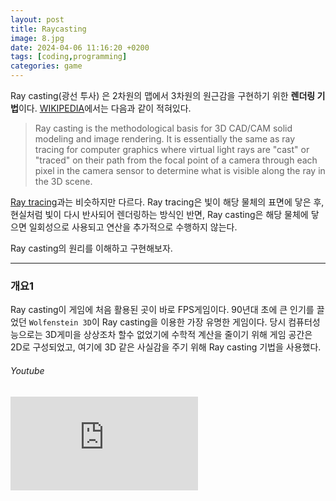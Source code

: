 ```yaml
---
layout: post
title: Raycasting
image: 8.jpg
date: 2024-04-06 11:16:20 +0200
tags: [coding,programming]
categories: game
---
```

Ray casting(광선 투사) 은 2차원의 맵에서 3차원의 원근감을 구현하기 위한 **렌더링 기법**이다. [WIKIPEDIA](https://en.wikipedia.org/wiki/Ray_casting)에서는 다음과 같이 적혀있다.
> Ray casting is the methodological basis for 3D CAD/CAM solid modeling and image rendering. It is essentially the same as ray tracing for computer graphics where virtual light rays are "cast" or "traced" on their path from the focal point of a camera through each pixel in the camera sensor to determine what is visible along the ray in the 3D scene.

[Ray tracing](https://en.wikipedia.org/wiki/Ray_tracing_(graphics))과는 비슷하지만 다르다. Ray tracing은 빛이 해당 물체의 표면에 닿은 후, 현실처럼 빛이 다시 반사되어 렌더링하는 방식인 반면, Ray casting은 해당 물체에 닿으면 일회성으로 사용되고 연산을 추가적으로 수행하지 않는다.

Ray casting의 원리를 이해하고 구현해보자.
***
### 개요1
Ray casting이 게임에 처음 활용된 곳이 바로 FPS게임이다. 90년대 초에 큰 인기를 끌었던 `Wolfenstein 3D`이 Ray casting을 이용한 가장 유명한 게임이다. 당시 컴퓨터성능으로는 3D게미을 상상조차 할수 없었기에 수학적 계산을 줄이기 위해 게임 공간은 2D로 구성되었고, 여기에 3D 같은 사실감을 주기 위해 Ray casting 기법을 사용했다.

###### Youtube

<iframe src="https://www.youtube.com/embed/iWowJBRMtpc" frameborder="0" allowfullscreen></iframe>
